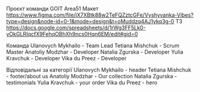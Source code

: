 Проєкт команди GOIT Area51
Макет
https://www.figma.com/file/jX7XBtk88w2TeFQZztcGFe/Vyshyvanka-Vibes?type=design&node-id=0-1&mode=design&t=oMuddzq4AJ1ykq3g-0
ТЗ
https://docs.google.com/spreadsheets/d/1rWg3FF5Lk0-yOkGLRIqcfX9FehqOBhXh9ncs0Hqn6EM/edit#gid=0

Команда
Ulanovych Mykhailo - Team Lead
Tetiana Mishchuk - Scrum Master
Anatoliy Modzhar - Developer
Natalia Zgurska - Developer
Yulia Kravchuk - Developer
Vika du Preez - Developer



Відповідальні за категорії
Ulanovych Mykhailo - header
Tetiana Mishchuk - footer/about us
Anatoliy Modzhar - Our collection
Natalia Zgurska - testimonials
Yulia Kravchuk - your order
Vika du Preez - hero